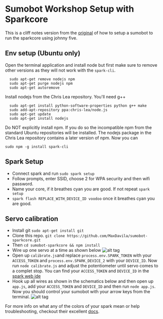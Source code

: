 # Sumobot Workshop Setup with Sparkcore
This is a cliff notes version from the [original](http://bocoup.com/weblog/assembling-preparing-robotsconf-sumobot-with-johnny-five/) of how to setup a sumobot to run the sparkcore using johnny five.

## Env setup (Ubuntu only)

Open the terminal application and install node but first make sure to remove other versions as they will not work with the ```spark-cli```. 

````
  sudo apt-get remove nodejs npm
  sudo apt-get purge nodejs npm
  sudo apt-get autoremove
````

Install nodejs from the Chris Lea repository. You'll need g++

````
  sudo apt-get install python-software-properties python g++ make
  sudo add-apt-repository ppa:chris-lea/node.js
  sudo apt-get update
  sudo apt-get install nodejs
````

Do NOT explicitly install npm. If you do so the incompatible npm from the standard Ubuntu repositories will be installed. The nodejs package in the Chris Lea repository contains a later version of npm. Now you can

```sudo npm -g install spark-cli```

## Spark Setup
- Connect spark and run ```sudo spark setup```
- Follow prompts, enter SSID, choose 2 for WPA security and then wifi password.
- Name your core, if it breathes cyan you are good. If not repeat ```spark setup```
- ```spark flash REPLACE_WITH_DEVICE_ID voodoo``` once it breathes cyan you are good.

## Servo calibration
- Install git ```sudo apt-get install git```
- Clone this repo. ```git clone https://github.com/MaxDavila/sumobot-sparkcore.git```
- Then ```cd sumobot-sparkcore && npm install```
- Wire up one servo at a time as shown below
![alt tag](http://bocoup.com/img/weblog/continuous-calibration-spark.png)
- Open up ```calibrate.js```and replace ```process.env.SPARK_TOKEN``` with your ```ACCESS_TOKEN``` and ```process.env.SPARK_DEVICE_2``` with your ```DEVICE_ID```. Now run ```node calibrate.js``` and adjust the potentiometer until servo comes to a complet stop. You can find your ```ACCESS_TOKEN``` and ```DEVICE_ID``` in the [spark web ide](https://www.spark.io/build/)
- Hook up all wires as shown in the schematics below and then open up ```app.js```, add your ```ACCESS_TOKEN``` and  ```DEVICE_ID``` and then run ```node app.js```. Now you should control your sumobot with your arrow keys from the terminal. 
![alt tag](http://bocoup.com/img/weblog/sumo-spark-circuit.png)

For more info on what any of the colors of your spark mean or help troubleshooting, checkout their excellent [docs](http://docs.spark.io/connect/).
